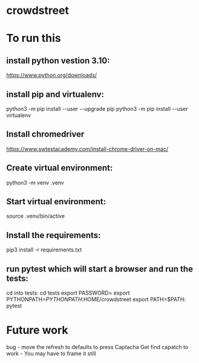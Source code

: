 # crowdstreet

# To run this
## install python vestion 3.10:
https://www.python.org/downloads/

## install pip and virtualenv:
python3 -m pip install --user --upgrade pip
python3 -m pip install --user virtualenv

## Install chromedriver
https://www.swtestacademy.com/install-chrome-driver-on-mac/

## Create virtual environment:
python3 -m venv .venv

## Start virtual environment:
source .venv/bin/active

## Install the requirements:
pip3 install -r requirements.txt

## run pytest which will start a browser and run the tests:
cd into tests:
cd tests
export PASSWORD=<your passowrd>
export PYTHONPATH=$PYTHONPATH:$HOME/crowdstreet
export PATH=$PATH:<PATH TO where chromedriver is>
pytest

# Future work
bug - move the refresh to defaults to press Captacha
Get find capatch to work - You may have to frame it still
